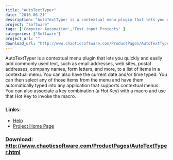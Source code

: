 ```yaml
---
title: "AutoTextTyper"
date: "2016-06-21"
description: "AutoTextTyper is a contextual menu plugin that lets you quickly and easily add commonly used text, such as email addresses, web sites, postal addresses, etc... You can then select any of those items from the menu and have them automatically typed into any application that supports contextual menus."
project: "Software"
tags: ['Computer Automation','Text input Projects' ]
categories: ['Software']
project_url: ""
download_url: "http://www.chaoticsoftware.com/ProductPages/AutoTextTyper.html"
---
```

AutoTextTyper is a contextual menu plugin that lets you quickly and easily add commonly used text, such as email addresses, web sites, postal addresses, company names, form letters, and more, to a list of items in a contextual menu. You can also have the current date and/or time typed. You can then select any of those items from the menu and have them automatically typed into any application that supports contextual menus. You can also associate a key combination (a Hot Key) with a macro and use that Hot Key to invoke the macro.

### Links:
- <a href="http://www.oatsoft.org/Software/AutoTextTyper/help">Help</a>
- <a href="http://www.chaoticsoftware.com/ProductPages/AutoTextTyper.html">Project Home Page</a>

### Download: http://www.chaoticsoftware.com/ProductPages/AutoTextTyper.html 